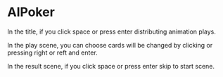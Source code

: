 # AIPoker
In the title, if you click space or press enter distributing animation plays.

In the play scene, you can choose cards will be changed by clicking or pressing right or reft and enter.

In the result scene, if you click space or press enter skip to start scene.
